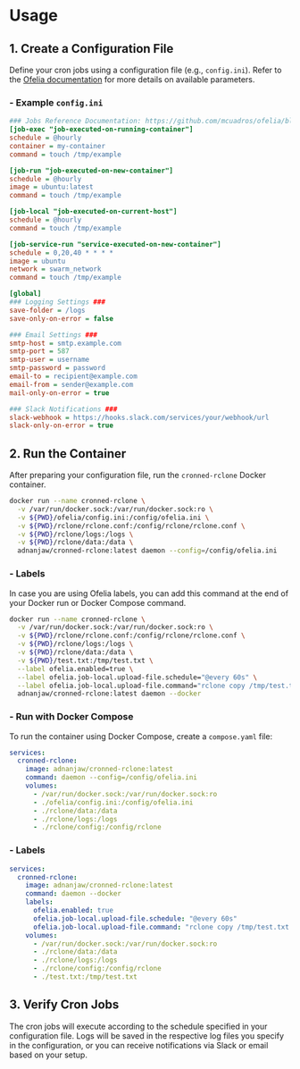 # Usage

## 1. Create a Configuration File

Define your cron jobs using a configuration file (e.g., `config.ini`). Refer to
the [Ofelia documentation](https://github.com/mcuadros/ofelia) for more details on available parameters.

### - Example `config.ini`

```ini
### Jobs Reference Documentation: https://github.com/mcuadros/ofelia/blob/master/docs/jobs.md ###
[job-exec "job-executed-on-running-container"]
schedule = @hourly
container = my-container
command = touch /tmp/example

[job-run "job-executed-on-new-container"]
schedule = @hourly
image = ubuntu:latest
command = touch /tmp/example

[job-local "job-executed-on-current-host"]
schedule = @hourly
command = touch /tmp/example

[job-service-run "service-executed-on-new-container"]
schedule = 0,20,40 * * * *
image = ubuntu
network = swarm_network
command = touch /tmp/example

[global]
### Logging Settings ###
save-folder = /logs
save-only-on-error = false

### Email Settings ###
smtp-host = smtp.example.com
smtp-port = 587
smtp-user = username
smtp-password = password
email-to = recipient@example.com
email-from = sender@example.com
mail-only-on-error = true

### Slack Notifications ###
slack-webhook = https://hooks.slack.com/services/your/webhook/url
slack-only-on-error = true
```

## 2. Run the Container

After preparing your configuration file, run the `cronned-rclone` Docker container.

```bash
docker run --name cronned-rclone \
  -v /var/run/docker.sock:/var/run/docker.sock:ro \
  -v ${PWD}/ofelia/config.ini:/config/ofelia.ini \
  -v ${PWD}/rclone/rclone.conf:/config/rclone/rclone.conf \
  -v ${PWD}/rclone/logs:/logs \
  -v ${PWD}/rclone/data:/data \
  adnanjaw/cronned-rclone:latest daemon --config=/config/ofelia.ini
```

### - Labels

In case you are using Ofelia labels, you can add this command at the end of your Docker run or Docker Compose command.

```bash
docker run --name cronned-rclone \
  -v /var/run/docker.sock:/var/run/docker.sock:ro \
  -v ${PWD}/rclone/rclone.conf:/config/rclone/rclone.conf \
  -v ${PWD}/rclone/logs:/logs \
  -v ${PWD}/rclone/data:/data \
  -v ${PWD}/test.txt:/tmp/test.txt \
  --label ofelia.enabled=true \
  --label ofelia.job-local.upload-file.schedule="@every 60s" \
  --label ofelia.job-local.upload-file.command="rclone copy /tmp/test.txt s3:/bucket/directory" \
  adnanjaw/cronned-rclone:latest daemon --docker
```

### - Run with Docker Compose

To run the container using Docker Compose, create a `compose.yaml` file:

```yaml
services:
  cronned-rclone:
    image: adnanjaw/cronned-rclone:latest
    command: daemon --config=/config/ofelia.ini
    volumes:
      - /var/run/docker.sock:/var/run/docker.sock:ro
      - ./ofelia/config.ini:/config/ofelia.ini
      - ./rclone/data:/data
      - ./rclone/logs:/logs
      - ./rclone/config:/config/rclone
```

### - Labels

```yaml
services:
  cronned-rclone:
    image: adnanjaw/cronned-rclone:latest
    command: daemon --docker
    labels:
      ofelia.enabled: true
      ofelia.job-local.upload-file.schedule: "@every 60s"
      ofelia.job-local.upload-file.command: "rclone copy /tmp/test.txt s3:/bucket/directory"
    volumes:
      - /var/run/docker.sock:/var/run/docker.sock:ro
      - ./rclone/data:/data
      - ./rclone/logs:/logs
      - ./rclone/config:/config/rclone
      - ./test.txt:/tmp/test.txt
```

## 3. Verify Cron Jobs

The cron jobs will execute according to the schedule specified in your configuration file. Logs will be saved in the
respective log files you specify in the configuration, or you can receive notifications via Slack or email based on your
setup.
